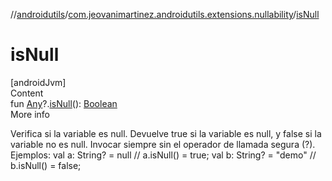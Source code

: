 //[androidutils](../index.md)/[com.jeovanimartinez.androidutils.extensions.nullability](index.md)/[isNull](is-null.md)



# isNull  
[androidJvm]  
Content  
fun [Any](https://kotlinlang.org/api/latest/jvm/stdlib/kotlin/-any/index.html)?.[isNull](is-null.md)(): [Boolean](https://kotlinlang.org/api/latest/jvm/stdlib/kotlin/-boolean/index.html)  
More info  


Verifica si la variable es null. Devuelve true si la variable es null, y false si la variable no es null. Invocar siempre sin el operador de llamada segura (?). Ejemplos:     val a: String? = null // a.isNull() = true;     val b: String? = "demo" // b.isNull() = false;

  



